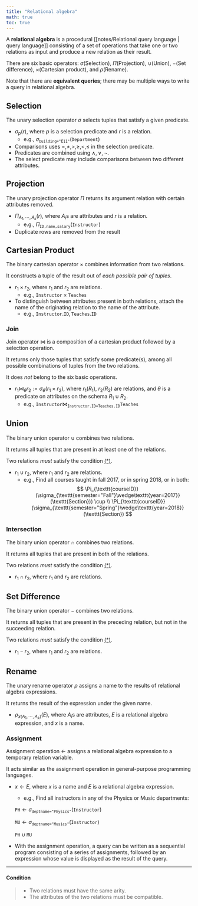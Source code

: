 ```yaml
---
title: "Relational algebra"
math: true
toc: true
---
```


A **relational algebra** is a procedural [[notes/Relational query language | query language]] consisting of a set of operations that take one or two relations as input and produce a new relation as their result.

There are six basic operators: $\sigma$(Selection), $\Pi$(Projection), $\cup$(Union), $-$(Set difference), $\times$(Cartesian product), and $\rho$(Rename).

Note that there are **equivalent queries**; there may be multiple ways to write a query in relational algebra.

## Selection

The unary selection operator $\sigma$ selects tuples that satisfy a given predicate.

- $\sigma_p(r)$, where $p$ is a selection predicate and $r$ is a relation.
    - e.g., $\sigma_{\texttt{building="E11"}}(\texttt{Department})$
- Comparisons uses $=, \neq, >, \geq, <, \leq$ in the selection predicate.
- Predicates are combined using $\wedge, \vee, \neg$.
- The select predicate may include comparisons between two different attributes.

## Projection

The unary projection operator $\Pi$ returns its argument relation with certain attributes removed.

- $\Pi_{A_1, \cdots, A_k}(r)$, where $A_i$s are attributes and $r$ is a relation.
    - e.g., $\Pi_{\texttt{ID,name,salary}}(\texttt{Instructor})$
- Duplicate rows are removed from the result

## Cartesian Product

The binary cartesian operator $\times$ combines information from two relations.

 It constructs a tuple of the result out of *each possible pair of tuples*.

- $r_1 \times r_2$, where $r_1$ and $r_2$ are relations.
    - e.g., $\texttt{Instructor} \times \texttt{Teaches}$
- To distinguish between attributes present in both relations, attach the name of the originating relation to the name of the attribute.
    - e.g., $\texttt{Instructor}.\texttt{ID}, \texttt{Teaches}.\texttt{ID}$

### Join

Join operator $\bowtie$ is a composition of a cartesian product followed by a selection operation.

It returns only those tuples that satisfy some predicate(s), among all possible combinations of tuples from the two relations.

It does *not* belong to the six basic operations.

- $r_1\bowtie_\theta r_2 := \sigma_\theta(r_1\times r_2)$, where $r_1(R_1)$, $r_2(R_2)$ are relations, and $\theta$ is a predicate on attributes on the schema $R_1 \cup R_2$.
    - e.g., $\texttt{Instructor} \bowtie_{\texttt{Instructor.ID=Teaches.ID}}\texttt{Teaches}$

## Union

The binary union operator $\cup$ combines two relations.

It returns all tuples that are present in at least one of the relations.

Two relations *must* satisfy the condition [$(*)$](#condition).

- $r_1 \cup r_2$, where $r_1$ and $r_2$ are relations.
    - e.g., Find all courses taught in fall 2017, or in spring 2018, or in both:
    $$
        \Pi_{\texttt{courseID}}(\sigma_{\texttt{semester="Fall"}\wedge\texttt{year=2017}}(\texttt{Section})) \cup \\
        \Pi_{\texttt{courseID}}(\sigma_{\texttt{semester="Spring"}\wedge\texttt{year=2018}}(\texttt{Section})
    $$

### Intersection

The binary union operator $\cap$ combines two relations.

It returns all tuples that are present in both of the relations.

Two relations *must* satisfy the condition [$(*)$](#condition).

- $r_1 \cap r_2$, where $r_1$ and $r_2$ are relations.

## Set Difference

The binary union operator $-$ combines two relations.

It returns all tuples that are present in the preceding relation, but not in the succeeding relation.

Two relations *must* satisfy the condition [$(*)$](#condition).

- $r_1 - r_2$, where $r_1$ and $r_2$ are relations.

## Rename

The unary rename operator $\rho$ assigns a name to the results of relational algebra expressions.

It returns the result of the expression under the given name.

- $\rho_{x(A_1, \cdots, A_k)}(E)$, where $A_i$s are attributes, $E$ is a relational algebra expression, and $x$ is a name.

### Assignment

Assignment operation $\leftarrow$ assigns a relational algebra expression to a temporary relation variable.

It acts similar as the assignment operation in general-purpose programming languages.

- $x \leftarrow E$, where $x$ is a name and $E$ is a relational algebra expression.
    - e.g., Find all instructors in any of the Physics or Music departments:
  
    $\texttt{PH} \leftarrow \sigma_{\texttt{deptname="Physics"}}(\texttt{Instructor})$

    $\texttt{MU} \leftarrow \sigma_{\texttt{deptname="Musics"}}(\texttt{Instructor})$
    
    $\texttt{PH} \cup \texttt{MU}$
- With the assignment operation, a query can be written as a sequential program consisting of a series of assignments, followed by an expression whose value is displayed as the result of the query.

---

#### Condition
> - Two relations must have the same arity.
> - The attributes of the two relations must be compatible.